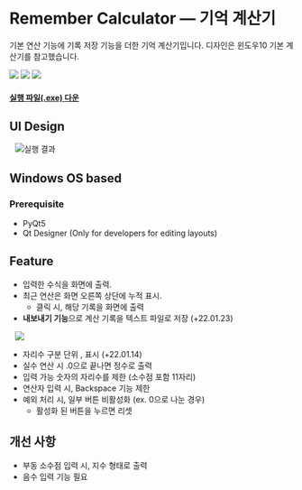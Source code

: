 # Remember Calculator — 기억 계산기
기본 연산 기능에 기록 저장 기능을 더한 기억 계산기입니다. 디자인은 윈도우10 기본 계산기를 참고했습니다.


<a href="https://www.python.org">
<img src="https://img.shields.io/badge/Python3+-3776AB?style=flat&logo=PYTHON&logoColor=white&link=https://www.python.org/"></a>
<a href="https://www.anaconda.com">
<img src="https://img.shields.io/badge/Anaconda-44A833?style=flat&logo=Anaconda&logoColor=white&link=https://www.anaconda.com/"></a>
<a href="https://qt-brandbook.webflow.io">
<img src="https://img.shields.io/badge/Qt-41CD52?style=flat&logo=Qt&logoColor=white&link=https://qt-brandbook.webflow.io/"></a>

#### [실행 파일(.exe) 다운](https://vo.la/qMtA3)

## UI Design
<img src="https://user-images.githubusercontent.com/69224744/150674209-dd08afc0-26e7-4b08-87c1-6faac8b4ad5e.gif" title="실행 결과" hspace="10"/>

## Windows OS based
### Prerequisite
- PyQt5
- Qt Designer (Only for developers for editing layouts)

## Feature
- 입력한 수식을 화면에 출력.
- 최근 연산은 화면 오른쪽 상단에 누적 표시.
  - 클릭 시, 해당 기록을 화면에 출력
- **내보내기 기능**으로 계산 기록을 텍스트 파일로 저장 (+22.01.23)
<img src="https://user-images.githubusercontent.com/69224744/150676796-a830d690-76a9-4cc1-8473-369edd79cedf.gif" hspace="10"/>

- 자리수 구분 단위 , 표시 (+22.01.14)
- 실수 연산 시 .0으로 끝나면 정수로 출력
- 입력 가능 숫자의 자리수를 제한 (소수점 포함 11자리)
- 연산자 입력 시, Backspace 기능 제한
- 예외 처리 시, 일부 버튼 비활성화 (ex. 0으로 나눈 경우)
  - 활성화 된 버튼을 누르면 리셋
  

## 개선 사항
- 부동 소수점 입력 시, 지수 형태로 출력
- 음수 입력 기능 필요
